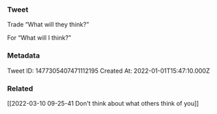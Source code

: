 ### Tweet
Trade “What will they think?” 

For “What will I think?”

### Metadata
Tweet ID: 1477305407471112195
Created At: 2022-01-01T15:47:10.000Z

### Related
[[2022-03-10 09-25-41 Don't think about what others think of you]]

